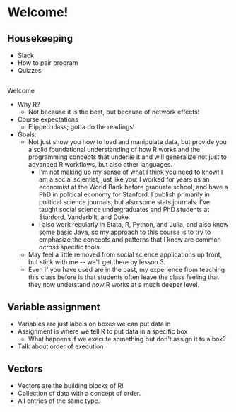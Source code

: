 # Welcome!

## Housekeeping

- Slack
- How to pair program
- Quizzes

##
Welcome
- Why R?
  - Not because it is the best, but because of network effects!
- Course expectations
  - Flipped class; gotta do the readings!
- Goals:
  - Not just show you how to load and manipulate data, but provide you a solid foundational understanding of how R works and the programming concepts that underlie it and will generalize not just to advanced R workflows, but also other languages. 
    - I'm not making up my sense of what I think you need to know! I am a social scientist, just like you: I worked for years as an economist at the World Bank before graduate school, and have a PhD in political economy for Stanford. I publish primarily in political science journals, but also some stats journals. I've taught social science undergraduates and PhD students at Stanford, Vanderbilt, and Duke. 
    - I also work regularly in Stata, R, Python, and Julia, and also know some basic Java, so my approach to this course is to try to emphasize the concepts and patterns that I know are common *across* specific tools.
  - May feel a little removed from social science applications up front, but stick with me -- we'll get there by lesson 3. 
  - Even if you have used are in the past, my experience from teaching this class before is that students often leave the class feeling that they now understand *how* R works at a much deeper level. 

## Variable assignment
- Variables are just labels on boxes we can put data in
- Assignment is where we tell R to put data in a specific box
  - What happens if we execute something but don't assign it to a box?
- Talk about order of execution

## Vectors
- Vectors are the building blocks of R!
- Collection of data with a concept of order. 
- All entries of the same type. 
